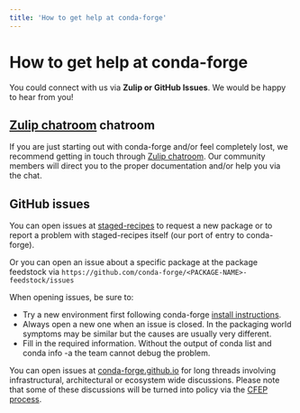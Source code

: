 ```yaml
---
title: 'How to get help at conda-forge'
---
```


<a id="how-to-get-help-at-conda-forge"></a>

# How to get help at conda-forge

You could connect with us via **Zulip or GitHub Issues**.
We would be happy to hear from you!

<a id="element-chatroom"></a>

## [Zulip chatroom](https://conda-forge.zulipchat.com/) chatroom

If you are just starting out with conda-forge and/or feel completely lost, we recommend getting in touch through [Zulip chatroom](https://conda-forge.zulipchat.com/). Our community members will direct
you to the proper documentation and/or help you via the chat.

<a id="github-issues"></a>

## GitHub issues

You can open issues at [staged-recipes](https://github.com/conda-forge/staged-recipes/issues)
to request a new package or to report a problem with staged-recipes itself (our port of entry to conda-forge).

Or you can open an issue about a specific package at the package feedstock via
`https://github.com/conda-forge/<PACKAGE-NAME>-feedstock/issues`

When opening issues, be sure to:

- Try a new environment first following conda-forge [install instructions](introduction.md#how-to-install).
- Always open a new one when an issue is closed. In the packaging world symptoms may be similar but the causes are usually very different.
- Fill in the required information. Without the output of conda list and conda info -a the team cannot debug the problem.

You can open issues at [conda-forge.github.io](https://github.com/conda-forge/conda-forge.github.io/issues)
for long threads involving infrastructural, architectural or ecosystem wide discussions.
Please note that some of these discussions will be turned into policy via the [CFEP process](https://github.com/conda-forge/conda-forge-enhancement-proposals).
